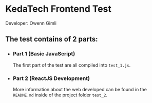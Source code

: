 # KedaTech Frontend Test

Developer: Owenn Gimli

## The test contains of 2 parts:

- ### Part 1 (Basic JavaScript)

  The first part of the test are all compiled into `test_1.js`.

- ### Part 2 (ReactJS Development)
  More information about the web developed can be found in the `README.md` inside of the project folder `test_2`.
